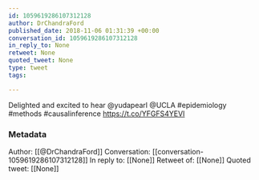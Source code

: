 ```yaml
---
id: 1059619286107312128
author: DrChandraFord
published_date: 2018-11-06 01:31:39 +00:00
conversation_id: 1059619286107312128
in_reply_to: None
retweet: None
quoted_tweet: None
type: tweet
tags:

---
```


Delighted and excited to hear @yudapearl @UCLA #epidemiology #methods #causalinference https://t.co/YFGFS4YEVI

### Metadata

Author: [[@DrChandraFord]]
Conversation: [[conversation-1059619286107312128]]
In reply to: [[None]]
Retweet of: [[None]]
Quoted tweet: [[None]]

